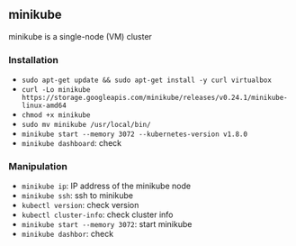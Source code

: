## minikube

minikube is a single-node (VM) cluster

### Installation

- `sudo apt-get update && sudo apt-get install -y curl virtualbox`
- `curl -Lo minikube https://storage.googleapis.com/minikube/releases/v0.24.1/minikube-linux-amd64`
- `chmod +x minikube`
- `sudo mv minikube /usr/local/bin/`
- `minikube start --memory 3072 --kubernetes-version v1.8.0`
- `minikube dashboard`: check

### Manipulation

- `minikube ip`: IP address of the minikube node
- `minikube ssh`: ssh to minikube
- `kubectl version`: check version
- `kubectl cluster-info`: check cluster info
- `minikube start --memory 3072`: start minikube
- `minikube dashbor`: check